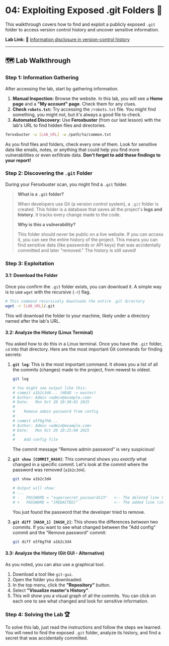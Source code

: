# 04: Exploiting Exposed .git Folders 📁

This walkthrough covers how to find and exploit a publicly exposed `.git` folder to access version control history and uncover sensitive information.

**Lab Link:** 🔗 [Information disclosure in version-control history](https://portswigger.net/web-security/information-disclosure/exploiting/lab-infoleak-in-version-control-history)

---

## 🗺️ Lab Walkthrough

### Step 1: Information Gathering

After accessing the lab, start by gathering information.

1.  **Manual Inspection:** Browse the website. In this lab, you will see a **Home page** and a **"My account" page**. Check them for any clues.
2.  **Check `robots.txt`:** Try accessing the `/robots.txt` file. You might find something, you might not, but it's always a good file to check.
3.  **Automated Discovery:** Use **Feroxbuster** (from our last lesson) with the lab's URL to find hidden files and directories.

```bash
feroxbuster -u [LAB_URL] -w /path/to/common.txt
```

As you find files and folders, check every one of them. Look for sensitive data like emails, notes, or anything that could help you find more vulnerabilities or even exfiltrate data. **Don't forget to add these findings to your report!**

### Step 2: Discovering the `.git` Folder

During your Feroxbuster scan, you might find a `.git` folder.

> **What is a `.git` folder?**
>
> When developers use Git (a version control system), a `.git` folder is created. This folder is a database that saves all the project's **logs and history**. It tracks every change made to the code.
>
> **Why is this a vulnerability?**
>
> This folder should *never* be public on a live website. If you can access it, you can see the entire history of the project. This means you can find sensitive data (like passwords or API keys) that was accidentally committed and later "removed." The history is still saved!

### Step 3: Exploitation

#### 3.1: Download the Folder

Once you confirm the `.git` folder exists, you can download it. A simple way is to use `wget` with the recursive (`-r`) flag.

```bash
# This command recursively downloads the entire .git directory
wget -r [LAB_URL]/.git
```

This will download the folder to your machine, likely under a directory named after the lab's URL.

#### 3.2: Analyze the History (Linux Terminal)

You asked how to do this in a Linux terminal. Once you have the `.git` folder, `cd` into that directory. Here are the most important Git commands for finding secrets:

1.  **`git log`**: This is the most important command. It shows you a list of all the commits (changes) made to the project, from newest to oldest.

    ```bash
    git log
    
    # You might see output like this:
    # commit a1b2c3d4... (HEAD -> master)
    # Author: Admin <admin@example.com>
    # Date:   Mon Oct 20 10:30:01 2025
    #
    #    Remove admin password from config
    #
    # commit e5f6g7h8...
    # Author: Admin <admin@example.com>
    # Date:   Mon Oct 20 10:25:00 2025
    #
    #    Add config file
    ```
    The commit message "Remove admin password" is very suspicious!

2.  **`git show [COMMIT_HASH]`**: This command shows you *exactly* what changed in a specific commit. Let's look at the commit where the password was removed (`a1b2c3d4`).

    ```bash
    git show a1b2c3d4
    
    # Output will show:
    # ...
    # -   PASSWORD = "supersecret_password123"   <-- The deleted line (in red)
    # +   PASSWORD = "[REDACTED]"                <-- The added line (in green)
    ```
    You just found the password that the developer tried to remove.

3.  **`git diff [HASH_1] [HASH_2]`**: This shows the differences *between* two commits. If you want to see what changed between the "Add config" commit and the "Remove password" commit:

    ```bash
    git diff e5f6g7h8 a1b2c3d4
    ```

#### 3.3: Analyze the History (Git GUI - Alternative)

As you noted, you can also use a graphical tool.

1.  Download a tool like `git-gui`.
2.  Open the folder you downloaded.
3.  In the top menu, click the **"Repository"** button.
4.  Select **"Visualize master's History"**.
5.  This will show you a visual graph of all the commits. You can click on each one to see what changed and look for sensitive information.

### Step 4: Solving the Lab 🏆

To solve this lab, just read the instructions and follow the steps we learned. You will need to find the exposed `.git` folder, analyze its history, and find a secret that was accidentally committed.
